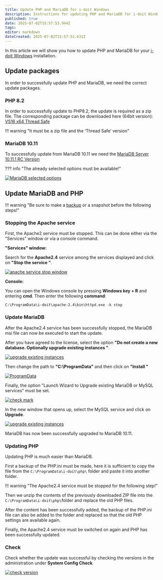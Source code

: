 ```yaml
---
title: Update PHP and MariaDB for i-doit Windows
description: Instructions for updating PHP and MariaDB for i-doit Windows installations
published: true
date: 2025-07-02T15:57:53.944Z
tags: 
editor: markdown
dateCreated: 2025-07-02T15:57:51.631Z
---
```


In this article we will show you how to update PHP and MariaDB for your [i-doit Windows](../installation/manual-installation/microsoft-windows-server/index.md) installation.

## Update packages

In order to successfully update PHP and MariaDB, we need the correct update packages.

### PHP 8.2

In order to successfully update to PHP8.2, the update is required as a zip file.
The corresponding package can be downloaded here (64bit version): [VS16 x64 Thread Safe](https://windows.php.net/download/)

!!! warning "It must be a zip file and the ‘Thread Safe’ version"

### MariaDB 10.11

To successfully update from MariaDB 10.11 we need the [MariaDB Server 10.11.1 RC Version](https://mariadb.org/download/?t=mariadb&o=true&p=mariadb&r=10.11.1&os=windows&cpu=x86_64&pkg=msi&mirror=archive)

??? info "The already selected options must be available!"

[![MariaDB selected options](../assets/images/en/upgrades-and-migrations/php-mariadb-update/1-pum.png)](../assets/images/en/upgrades-and-migrations/php-mariadb-update/1-pum.png)

## Update MariaDB and PHP

!!! warning "Be sure to make a [backup](../maintenance-and-operation/backup-and-recovery/index.md) or a snapshot before the following steps!"

### Stopping the Apache service

First, the Apache2 service must be stopped. This can be done either via the "Services" window or via a console command.

**"Services" window:**

Search for the **Apache2.4** service among the services displayed and click on **"Stop the service "**.

[![apache service stop window](../assets/images/en/upgrades-and-migrations/php-mariadb-update/2-pum.png)](../assets/images/en/upgrades-and-migrations/php-mariadb-update/2-pum.png)

**Console:**

You can open the Windows console by pressing **Windows key + R** and entering **cmd**.
Then enter the following **command**:

```batch
C:\ProgramData\i-doit\apache-2.4\bin\httpd.exe -k stop
```

### Update MariaDB

After the Apache2.4 service has been successfully stopped, the MariaDB msi file can now be executed to start the update.

After you have agreed to the license, select the option **"Do not create a new database. Optionally upgrade existing instances "**.

[![upgrade existing instances](../assets/images/en/upgrades-and-migrations/php-mariadb-update/3-pum.png)](../assets/images/en/upgrades-and-migrations/php-mariadb-update/3-pum.png)

Then change the path to **"C:\ProgramData\"** and then click on **"Install "**

[![ProgramData](../assets/images/en/upgrades-and-migrations/php-mariadb-update/4-pum.png)](../assets/images/en/upgrades-and-migrations/php-mariadb-update/4-pum.png)

Finally, the option "Launch Wizard to Upgrade existing MariaDB or MySQL services" must be set.

[![check mark](../assets/images/en/upgrades-and-migrations/php-mariadb-update/5-pum.png)](../assets/images/en/upgrades-and-migrations/php-mariadb-update/5-pum.png)

In the new window that opens up, select the MySQL service and click on **Upgrade**.

[![upgrade existing instances](../assets/images/en/upgrades-and-migrations/php-mariadb-update/6-pum.png)](../assets/images/en/upgrades-and-migrations/php-mariadb-update/6-pum.png)

MariaDB has now been successfully upgraded to MariaDB 10.11.

### Updating PHP

Updating PHP is much easier than MariaDB.

First a backup of the PHP.ini must be made, here it is sufficient to copy the file from the `C:\ProgramData\i-doit\php\` folder and paste it into another folder.

!!! warning "The Apache2.4 service must be stopped for the following step!"

Then we unzip the contents of the previously downloaded ZIP file into the `C:\ProgramData\i-doit\php\`folder and replace the old PHP files.

After the content has been successfully added, the backup of the PHP.ini file can also be added to the folder and replaced so that the old PHP settings are available again.

Finally, the Apache2.4 service must be switched on again and PHP has been successfully updated.

### Check

Check whether the update was successful by checking the versions in the administration under **System Config Check**.

[![check version](../assets/images/en/upgrades-and-migrations/php-mariadb-update/7-pum.png)](../assets/images/en/upgrades-and-migrations/php-mariadb-update/7-pum.png)
